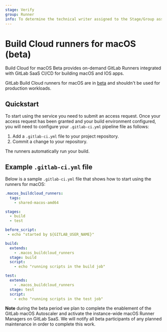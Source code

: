 ```yaml
---
stage: Verify
group: Runner
info: To determine the technical writer assigned to the Stage/Group associated with this page, see https://about.gitlab.com/handbook/engineering/ux/technical-writing/#assignments
---
```


# Build Cloud runners for macOS (beta)

Build Cloud for macOS Beta provides on-demand GitLab Runners integrated with GitLab SaaS CI/CD for building macOS and IOS apps.

GitLab Build Cloud runners for macOS are in [beta](https://about.gitlab.com/handbook/product/gitlab-the-product/#beta)
and shouldn't be used for production workloads. 

## Quickstart

To start using the service you need to submit an access request. Once your access request has been granted and your build environment configured, you will need to configure your `.gitlab-ci.yml` pipeline file as follows:

1. Add a `.gitlab-ci.yml` file to your project repository.
1. Commit a change to your repository.

The runners automatically run your build.

## Example `.gitlab-ci.yml` file

Below is a sample `.gitlab-ci.yml` file that shows how to start using the runners for macOS:

```yaml
.macos_buildcloud_runners:
  tags:
    - shared-macos-amd64

stages:
  - build
  - test

before_script:
 - echo "started by ${GITLAB_USER_NAME}"

build:
  extends:
    - .macos_buildcloud_runners
  stage: build
  script:
    - echo "running scripts in the build job"

test:
  extends:
    - .macos_buildcloud_runners
  stage: test
  script:
    - echo "running scripts in the test job"
```

**Note** during the beta period we plan to complete the enablement of the GitLab macOS Autoscaler and activate the instance-wide macOS Runner Managers on GitLab SaaS. We will notify all beta participants of any planned maintenance in order to complete this work.
